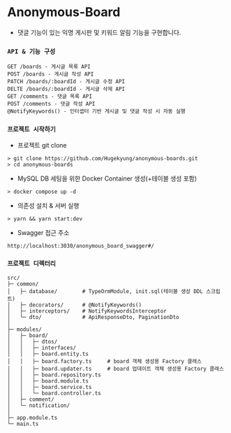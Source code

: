 # Anonymous-Board

- 댓글 기능이 있는 익명 게시판 및 키워드 알림 기능을 구현합니다.

### `API & 기능 구성`

```
GET /boards - 게시글 목록 API
POST /boards - 게시글 작성 API
PATCH /boards/:boardId - 게시글 수정 API
DELTE /boards/:boardId - 게시글 삭제 API
GET /comments - 댓글 목록 API
POST /comments - 댓글 작성 API
@NotifyKeywords() - 인터셉터 기반 게시글 및 댓글 작성 시 자동 실행
```

### `프로젝트 시작하기`

- 프로젝트 git clone

```
> git clone https://github.com/Hugekyung/anonymous-boards.git
> cd anonymous-boards
```

- MySQL DB 세팅을 위한 Docker Container 생성(+테이블 생성 포함)

```
> docker compose up -d
```

- 의존성 설치 & 서버 실행

```
> yarn && yarn start:dev
```

- Swagger 접근 주소

```
http://localhost:3030/anonymous_board_swagger#/
```

### `프로젝트 디렉터리`

```
src/
├─ common/
│   ├─ database/        # TypeOrmModule, init.sql(테이블 생성 DDL 스크립트)
│   ├─ decorators/      # @NotifyKeywords()
│   ├─ interceptors/    # NotifyKeywordsInterceptor
│   └─ dto/             # ApiResponseDto, PaginationDto
│
├─ modules/
│   ├─ board/
│   │   ├─ dtos/
│   │   ├─ interfaces/
│   │   ├─ board.entity.ts
│   │   ├─ board.factory.ts     # board 객체 생성용 Factory 클래스
│   │   ├─ board.updater.ts     # board 업데이트 객체 생성용 Factory 클래스
│   │   ├─ board.repository.ts
│   │   ├─ board.module.ts
│   │   ├─ board.service.ts
│   │   └─ board.controller.ts
│   ├─ comment/
│   └─ notification/
│
├─ app.module.ts
└─ main.ts
```
